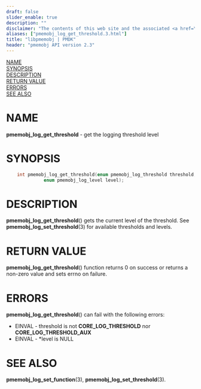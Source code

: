 ```yaml
---
draft: false
slider_enable: true
description: ""
disclaimer: "The contents of this web site and the associated <a href=\"https://github.com/pmem\">GitHub repositories</a> are BSD-licensed open source."
aliases: ["pmemobj_log_get_threshold.3.html"]
title: "libpmemobj | PMDK"
header: "pmemobj API version 2.3"
---
```


[comment]: <> (SPDX-License-Identifier: BSD-3-Clause)
[comment]: <> (Copyright 2024, Intel Corporation)

[comment]: <> (pmemobj_log_get_threshold.3 -- get the logging threshold level)

[NAME](#name)<br />
[SYNOPSIS](#synopsis)<br />
[DESCRIPTION](#description)<br />
[RETURN VALUE](#return-value)<br />
[ERRORS](#errors)<br />
[SEE ALSO](#see-also)<br />

# NAME #

**pmemobj_log_get_threshold** - get the logging threshold level

# SYNOPSIS #

```c
	int pmemobj_log_get_threshold(enum pmemobj_log_threshold threshold,
              enum pmemobj_log_level level);
```

# DESCRIPTION #

**pmemobj_log_get_threshold**() gets the current level of the threshold.
See **pmemobj_log_set_threshold**(3) for available thresholds and levels.

# RETURN VALUE #

**pmemobj_log_get_threshold**() function returns 0 on success or returns
a non-zero value and sets errno on failure.

# ERRORS #

**pmemobj_log_get_threshold**() can fail with the following errors:
 - EINVAL - threshold is not **CORE_LOG_THRESHOLD** nor **CORE_LOG_THRESHOLD_AUX**
 - EINVAL - *level is NULL

# SEE ALSO #

**pmemobj_log_set_function**(3), **pmemobj_log_set_threshold**(3).
